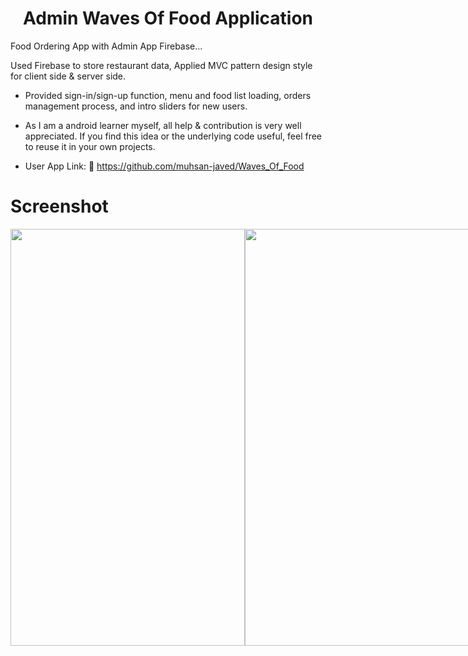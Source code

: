 <h1 align="center">
  Admin Waves Of Food Application
</h1>  
 
Food Ordering App with Admin App Firebase...

Used Firebase to store restaurant data, Applied MVC pattern design style for client side & server side.
  
- Provided sign-in/sign-up function, menu and food list loading, orders management process, and intro sliders for new users.

- As I am a android learner myself, all help & contribution is very well appreciated. If you find this idea or the underlying code useful, feel free to reuse it in your own projects.

- User App Link: 🔗 https://github.com/muhsan-javed/Waves_Of_Food
 
# Screenshot

<div style="display: flex; flex-direction: row;">
 <img src="https://github.com/muhsan-javed/Waves_Of_Food/assets/67718185/87ad0884-4c14-429f-b2cd-823fcf30b1b5" width="375" height="667">
 <img src="https://github.com/muhsan-javed/Waves_Of_Food/assets/67718185/b03f4ed9-560e-4a0a-99d2-2fbeaa3d5ad7" width="375" height="667">
 <img src="https://github.com/muhsan-javed/Waves_Of_Food/assets/67718185/10bdb2be-bb99-4135-8f35-1ebb7ff7f5cb" width="375" height="667">
 <img src="https://github.com/muhsan-javed/Waves_Of_Food/assets/67718185/3f59d30c-0ae5-4197-9405-94d2903313ab" width="375" height="667">
 
 <img src="https://github.com/muhsan-javed/Waves_Of_Food/assets/67718185/d3bbf012-5e15-40b1-9766-631043bf92d8" width="375" height="667">
 <img src="https://github.com/muhsan-javed/Waves_Of_Food/assets/67718185/27aadfe3-f52a-4fcb-8864-a9f8b293f648" width="375" height="667">
  <img src="https://github.com/muhsan-javed/Waves_Of_Food/assets/67718185/d4388565-bc2a-4dce-ac3e-fd1a3af9d3e4" width="375" height="667">

   <img src="https://github.com/muhsan-javed/Waves_Of_Food/assets/67718185/912758f2-2c55-4d4b-a4e8-ac410911dafa" width="375" height="667">
 <img src="https://github.com/muhsan-javed/Waves_Of_Food/assets/67718185/e854e034-5b0d-40f4-acd8-e40d09bdbe16" width="375" height="667">
  <img src="https://github.com/muhsan-javed/Waves_Of_Food/assets/67718185/9e719561-1ff2-4ab3-ae22-2af33385989d" width="375" height="667">
  
  <img src="https://github.com/muhsan-javed/Waves_Of_Food/assets/67718185/0d845ae4-796d-4b31-9ef1-bb9608a7245e" width="375" height="667">
</div>
